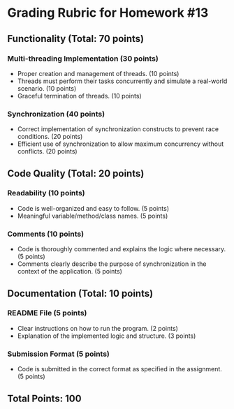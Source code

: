 # Grading Rubric for Homework #13

## Functionality (Total: 70 points)

### Multi-threading Implementation (30 points)
- Proper creation and management of threads. (10 points)
- Threads must perform their tasks concurrently and simulate a real-world scenario. (10 points)
- Graceful termination of threads. (10 points)

### Synchronization (40 points)
- Correct implementation of synchronization constructs to prevent race conditions. (20 points)
- Efficient use of synchronization to allow maximum concurrency without conflicts. (20 points)

## Code Quality (Total: 20 points)

### Readability (10 points)
- Code is well-organized and easy to follow. (5 points)
- Meaningful variable/method/class names. (5 points)

### Comments (10 points)
- Code is thoroughly commented and explains the logic where necessary. (5 points)
- Comments clearly describe the purpose of synchronization in the context of the application. (5 points)

## Documentation (Total: 10 points)

### README File (5 points)
- Clear instructions on how to run the program. (2 points)
- Explanation of the implemented logic and structure. (3 points)

### Submission Format (5 points)
- Code is submitted in the correct format as specified in the assignment. (5 points)

## Total Points: 100
